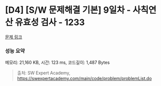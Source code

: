 # [D4] [S/W 문제해결 기본] 9일차 - 사칙연산 유효성 검사 - 1233 

[문제 링크](https://swexpertacademy.com/main/code/problem/problemDetail.do?contestProbId=AV141176AIwCFAYD) 

### 성능 요약

메모리: 21,160 KB, 시간: 123 ms, 코드길이: 1,487 Bytes



> 출처: SW Expert Academy, https://swexpertacademy.com/main/code/problem/problemList.do
